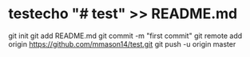 # testecho "# test" >> README.md
git init
git add README.md
git commit -m "first commit"
git remote add origin https://github.com/mmason14/test.git
git push -u origin master

